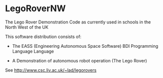 LegoRoverNW
===========

The Lego Rover Demonstration Code as currently used in schools in the North West of the UK


This software distribution consists of:


- The EASS (Engineering Autonomous Space Software) BDI Programming Language Language

- A Demonstration of autonomous robot operation (The Lego Rover)

See http://www.csc.liv.ac.uk/~lad/legorovers
